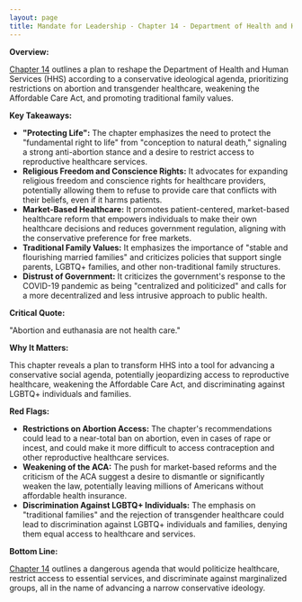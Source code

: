 ```yaml
---
layout: page
title: Mandate for Leadership - Chapter 14 - Department of Health and Human Services - TL;DR
---
```


**Overview:**

[Chapter 14](../../documents/project_2025_chapters/chapter_14.pdf) outlines a plan to reshape the Department of Health and Human Services (HHS) according to a conservative ideological agenda, prioritizing restrictions on abortion and transgender healthcare, weakening the Affordable Care Act, and promoting traditional family values.

**Key Takeaways:**

* **"Protecting Life":** The chapter emphasizes the need to protect the "fundamental right to life" from "conception to natural death," signaling a strong anti-abortion stance and a desire to restrict access to reproductive healthcare services.
* **Religious Freedom and Conscience Rights:** It advocates for expanding religious freedom and conscience rights for healthcare providers, potentially allowing them to refuse to provide care that conflicts with their beliefs, even if it harms patients.
* **Market-Based Healthcare:** It promotes patient-centered, market-based healthcare reform that empowers individuals to make their own healthcare decisions and reduces government regulation, aligning with the conservative preference for free markets.
* **Traditional Family Values:** It emphasizes the importance of "stable and flourishing married families" and criticizes policies that support single parents, LGBTQ+ families, and other non-traditional family structures.
* **Distrust of Government:** It criticizes the government's response to the COVID-19 pandemic as being "centralized and politicized" and calls for a more decentralized and less intrusive approach to public health.

**Critical Quote:**

"Abortion and euthanasia are not health care."

**Why It Matters:**

This chapter reveals a plan to transform HHS into a tool for advancing a conservative social agenda, potentially jeopardizing access to reproductive healthcare, weakening the Affordable Care Act, and discriminating against LGBTQ+ individuals and families.

**Red Flags:**

* **Restrictions on Abortion Access:**  The chapter's recommendations could lead to a near-total ban on abortion, even in cases of rape or incest, and could make it more difficult to access contraception and other reproductive healthcare services.
* **Weakening of the ACA:**  The push for market-based reforms and the criticism of the ACA suggest a desire to dismantle or significantly weaken the law, potentially leaving millions of Americans without affordable health insurance.
* **Discrimination Against LGBTQ+ Individuals:**  The emphasis on "traditional families" and the rejection of transgender healthcare could lead to discrimination against LGBTQ+ individuals and families, denying them equal access to healthcare and services.

**Bottom Line:**

[Chapter 14](../../documents/project_2025_chapters/chapter_14.pdf) outlines a dangerous agenda that would politicize healthcare, restrict access to essential services, and discriminate against marginalized groups, all in the name of advancing a narrow conservative ideology. 
